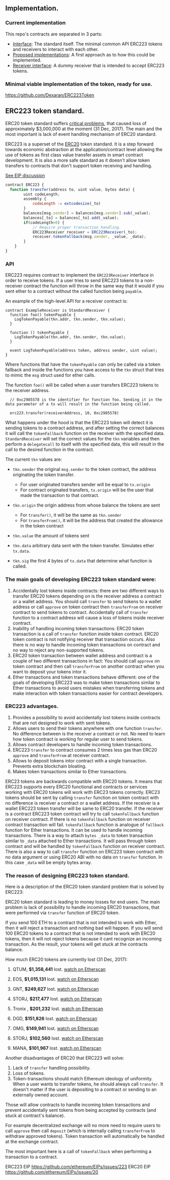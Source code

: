 ## Implementation.

### Current implementation

This repo's contracts are separated in 3 parts:

- [Interface](https://github.com/Dexaran/ERC223-token-standard/blob/master/token/ERC223/ERC223_interface.sol): The standard itself. The minimal common API ERC223 tokens and receivers to interact with each other.
- [Proposed implementations](https://github.com/Dexaran/ERC223-token-standard/blob/master/token/ERC223/ERC223_token.sol): A first approach as to how this could be implemented.
- [Receiver interface](https://github.com/Dexaran/ERC223-token-standard/blob/master/token/ERC223/ERC223_receiving_contract.sol): A dummy receiver that is intended to accept ERC223 tokens.

### Minimal viable implementation of the token, ready for use.

https://github.com/Dexaran/ERC223Token

## ERC223 token standard.

ERC20 token standard suffers [critical problems](https://medium.com/@dexaran820/erc20-token-standard-critical-problems-3c10fd48657b), that caused loss of approximately $3,000,000 at the moment (31 Dec, 2017). The main and the most important is lack of event handling mechanism of ERC20 standard.

ERC223 is a superset of the [ERC20](https://github.com/ethereum/EIPs/issues/20) token standard. It is a step forward towards economic abstraction at the application/contract level allowing the use of tokens as first class value transfer assets in smart contract development. It is also a more safe standard as it doesn't allow token transfers to contracts that don't support token receiving and handling.

[See EIP discussion](https://github.com/ethereum/EIPs/issues/223)

```js
contract ERC223 {
  function transfer(address to, uint value, bytes data) {
        uint codeLength;
        assembly {
            codeLength := extcodesize(_to)
        }
        balances[msg.sender] = balances[msg.sender].sub(_value);
        balances[_to] = balances[_to].add(_value);
        if(codeLength>0) {
            // Require proper transaction handling.
            ERC223Receiver receiver = ERC223Receiver(_to);
            receiver.tokenFallback(msg.sender, _value, _data);
        }
    }
}
```

### API

ERC223 requires contract to implement the `ERC223Receiver` interface in order to receive tokens. If a user tries to send ERC223 tokens to a non-receiver contract the function will throw in the same way that it would if you sent ether to a contract without the called function being `payable`.

An example of the high-level API for a receiver contract is:

```solidity
contract ExampleReceiver is StandardReceiver {
  function foo() tokenPayable {
    LogTokenPayable(tkn.addr, tkn.sender, tkn.value);
  }

  function () tokenPayable {
    LogTokenPayable(tkn.addr, tkn.sender, tkn.value);
  }

  event LogTokenPayable(address token, address sender, uint value);
}
```

Where functions that have the `tokenPayable` can only be called via a token fallback and inside the functions you have access to the `tkn` struct that tries to mimic the `msg` struct used for ether calls.

The function `foo()` will be called when a user transfers ERC223 tokens to the receiver address.

```solidity
  // 0xc2985578 is the identifier for function foo. Sending it in the data parameter of a tx will result in the function being called.

  erc223.transfer(receiverAddress, 10, 0xc2985578)
```

What happens under the hood is that the ERC223 token will detect it is sending tokens to a contract address, and after setting the correct balances it will call the `tokenFallback` function on the receiver with the specified data. `StandardReceiver` will set the correct values for the `tkn` variables and then perform a `delegatecall` to itself with the specified data, this will result in the call to the desired function in the contract.

The current `tkn` values are:

- `tkn.sender` the original `msg.sender` to the token contract, the address originating the token transfer.
  - For user originated transfers sender will be equal to `tx.origin`
  - For contract originated transfers, `tx.origin` will be the user that made the transaction to that contract.

- `tkn.origin` the origin address from whose balance the tokens are sent
  - For `transfer()`, it will be the same as `tkn.sender`
  - For `transferFrom()`, it will be the address that created the allowance in the token contract

- `tkn.value` the amount of tokens sent
- `tkn.data` arbitrary data sent with the token transfer. Simulates ether `tx.data`.
- `tkn.sig` the first 4 bytes of `tx.data` that determine what function is called.

### The main goals of developing ERC223 token standard were:
  1. Accidentally lost tokens inside contracts: there are two different ways to transfer ERC20 tokens depending on is the receiver address a contract or a wallet address. You should call `transfer` to send tokens to a wallet address or call `approve` on token contract then `transferFrom` on receiver contract to send tokens to contract. Accidentally call of `transfer` function to a contract address will cause a loss of tokens inside receiver contract.
  2. Inability of handling incoming token transactions: ERC20 token transaction is a call of `transfer` function inside token contract. ERC20 token contract is not notifying receiver that transaction occurs. Also there is no way to handle incoming token transactions on contract and no way to reject any non-supported tokens.
  3. ERC20 token transaction between wallet address and contract is a couple of two different transactions in fact: You should call `approve` on token contract and then call `transferFrom` on another contract when you want to deposit your tokens intor it.
  4. Ether transactions and token transactions behave different: one of the goals of developing ERC223 was to make token transactions similar to Ether transactions to avoid users mistakes when transferring tokens and make interaction with token transactions easier for contract developers.

### ERC223 advantages.
  1. Provides a possibility to avoid accidentally lost tokens inside contracts that are not designed to work with sent tokens.
  2. Allows users to send their tokens anywhere with one function `transfer`. No difference between is the receiver a contract or not. No need to learn how token contract is working for regular user to send tokens.
  3. Allows contract developers to handle incoming token transactions.
  4. ERC223 `transfer` to contract consumes 2 times less gas than ERC20 `approve` and `transferFrom` at receiver contract.
  5. Allows to deposit tokens intor contract with a single transaction. Prevents extra blockchain bloating.
  6. Makes token transactions similar to Ether transactions.

  ERC23 tokens are backwards compatible with ERC20 tokens. It means that ERC223 supports every ERC20 functional and contracts or services working with ERC20 tokens will work with ERC23 tokens correctly.
ERC23 tokens should be sent by calling `transfer` function on token contract with no difference is receiver a contract or a wallet address. If the receiver is a wallet ERC223 token transfer will be same to ERC20 transfer. If the receiver is a contract ERC223 token contract will try to call `tokenFallback` function on receiver contract. If there is no `tokenFallback` function on receiver contract transaction will fail. `tokenFallback` function is analogue of `fallback` function for Ether transactions. It can be used to handle incoming transactions. There is a way to attach `bytes _data` to token transaction similar to `_data` attached to Ether transactions. It will pass through token contract and will be handled by `tokenFallback` function on receiver contract. There is also a way to call `transfer` function on ERC223 token contract with no data argument or using ERC20 ABI with no data on `transfer` function. In this case `_data` will be empty bytes array.

### The reason of designing ERC223 token standard.
Here is a description of the ERC20 token standard problem that is solved by ERC223:

ERC20 token standard is leading to money losses for end users. The main problem is lack of possibility to handle incoming ERC20 transactions, that were performed via `transfer` function of ERC20 token.

If you send 100 ETH to a contract that is not intended to work with Ether, then it will reject a transaction and nothing bad will happen. If you will send 100 ERC20 tokens to a contract that is not intended to work with ERC20 tokens, then it will not reject tokens because it cant recognize an incoming transaction. As the result, your tokens will get stuck at the contracts balance.

How much ERC20 tokens are currently lost (31 Dec, 2017):

1. QTUM, **$1,358,441** lost. [watch on Etherscan](https://etherscan.io/address/0x9a642d6b3368ddc662CA244bAdf32cDA716005BC)

2. EOS, **$1,015,131** lost. [watch on Etherscan](https://etherscan.io/address/0x86fa049857e0209aa7d9e616f7eb3b3b78ecfdb0)

3. GNT, **$249,627** lost. [watch on Etherscan](https://etherscan.io/address/0xa74476443119A942dE498590Fe1f2454d7D4aC0d)

4. STORJ, **$217,477** lost. [watch on Etherscan](https://etherscan.io/address/0xe41d2489571d322189246dafa5ebde1f4699f498)

5. Tronix , **$201,232** lost. [watch on Etherscan](https://etherscan.io/address/0xf230b790e05390fc8295f4d3f60332c93bed42e2)

6. DGD, **$151,826** lost. [watch on Etherscan](https://etherscan.io/address/0xe0b7927c4af23765cb51314a0e0521a9645f0e2a)

7. OMG, **$149,941** lost. [watch on Etherscan](https://etherscan.io/address/0xd26114cd6ee289accf82350c8d8487fedb8a0c07)

8. STORJ, **$102,560** lost. [watch on Etherscan](https://etherscan.io/address/0xb64ef51c888972c908cfacf59b47c1afbc0ab8ac)

9. MANA, **$101,967** lost. [watch on Etherscan](https://etherscan.io/address/0x0f5d2fb29fb7d3cfee444a200298f468908cc942)

Another disadvantages of ERC20 that ERC223 will solve: 
1. Lack of `transfer` handling possibility.
2. Loss of tokens.
3. Token-transactions should match Ethereum ideology of uniformity. When a user wants to transfer tokens, he should always call `transfer`. It doesn't matter if the user is depositing to a contract or sending to an externally owned account.

Those will allow contracts to handle incoming token transactions and prevent accidentally sent tokens from being accepted by contracts (and stuck at contract's balance).

For example decentralized exchange will no more need to require users to call `approve` then call `deposit` (which is internally calling `transferFrom` to withdraw approved tokens). Token transaction will automatically be handled at the exchange contract.

The most important here is a call of `tokenFallback` when performing a transaction to a contract.

ERC223 EIP https://github.com/ethereum/EIPs/issues/223
ERC20 EIP https://github.com/ethereum/EIPs/issues/20
